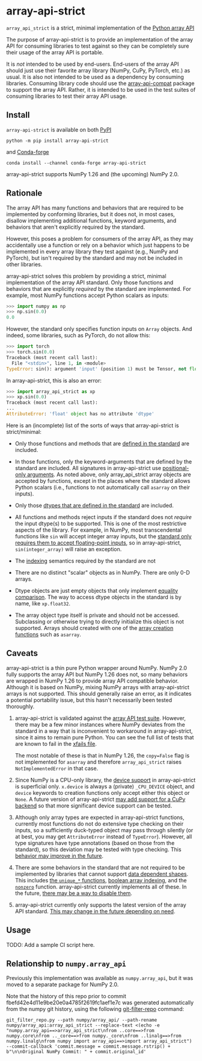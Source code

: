 # array-api-strict

`array_api_strict` is a strict, minimal implementation of the [Python array
API](https://data-apis.org/array-api/latest/)

The purpose of array-api-strict is to provide an implementation of the array
API for consuming libraries to test against so they can be completely sure
their usage of the array API is portable.

It is *not* intended to be used by end-users. End-users of the array API
should just use their favorite array library (NumPy, CuPy, PyTorch, etc.) as
usual. It is also not intended to be used as a dependency by consuming
libraries. Consuming library code should use the
[array-api-compat](https://github.com/data-apis/array-api-compat) package to
support the array API. Rather, it is intended to be used in the test suites of
consuming libraries to test their array API usage.

## Install

`array-api-strict` is available on both
[PyPI](https://pypi.org/project/array-api-strict/)

```
python -m pip install array-api-strict
```

and [Conda-forge](https://anaconda.org/conda-forge/array-api-strict)

```
conda install --channel conda-forge array-api-strict
```

array-api-strict supports NumPy 1.26 and (the upcoming) NumPy 2.0.

## Rationale

The array API has many functions and behaviors that are required to be
implemented by conforming libraries, but it does not, in most cases, disallow
implementing additional functions, keyword arguments, and behaviors that
aren't explicitly required by the standard.

However, this poses a problem for consumers of the array API, as they may
accidentally use a function or rely on a behavior which just happens to be
implemented in every array library they test against (e.g., NumPy and
PyTorch), but isn't required by the standard and may not be included in other
libraries.

array-api-strict solves this problem by providing a strict, minimal
implementation of the array API standard. Only those functions and behaviors
that are explicitly *required* by the standard are implemented. For example,
most NumPy functions accept Python scalars as inputs:

```py
>>> import numpy as np
>>> np.sin(0.0)
0.0
```

However, the standard only specifies function inputs on `Array` objects. And
indeed, some libraries, such as PyTorch, do not allow this:

```py
>>> import torch
>>> torch.sin(0.0)
Traceback (most recent call last):
  File "<stdin>", line 1, in <module>
TypeError: sin(): argument 'input' (position 1) must be Tensor, not float
```

In array-api-strict, this is also an error:

```py
>>> import array_api_strict as xp
>>> xp.sin(0.0)
Traceback (most recent call last):
...
AttributeError: 'float' object has no attribute 'dtype'
```

Here is an (incomplete) list of the sorts of ways that array-api-strict is
strict/minimal:

- Only those functions and methods that are [defined in the
  standard](https://data-apis.org/array-api/draft/API_specification/index.html)
  are included.

- In those functions, only the keyword-arguments that are defined by the
  standard are included. All signatures in array-api-strict use
  [positional-only
  arguments](https://data-apis.org/array-api/draft/API_specification/function_and_method_signatures.html#function-and-method-signatures).
  As noted above, only array_api_strict array objects are accepted by
  functions, except in the places where the standard allows Python scalars
  (i.e., functions to not automatically call `asarray` on their inputs).

- Only those [dtypes that are defined in the
  standard](https://data-apis.org/array-api/draft/API_specification/data_types.html)
  are included.

- All functions and methods reject inputs if the standard does not *require*
  the input dtype(s) to be supported. This is one of the most restrictive
  aspects of the library. For example, in NumPy, most transcendental functions
  like `sin` will accept integer array inputs, but the [standard only requires
  them to accept floating-point
  inputs](https://data-apis.org/array-api/draft/API_specification/generated/array_api.sin.html#array_api.sin),
  so in array-api-strict, `sin(integer_array)` will raise an exception.

- The
  [indexing](https://data-apis.org/array-api/draft/API_specification/indexing.html)
  semantics required by the standard are not

- There are no distinct "scalar" objects as in NumPy. There are only 0-D
  arrays.

- Dtype objects are just empty objects that only implement [equality
  comparison](https://data-apis.org/array-api/draft/API_specification/generated/array_api.data_types.__eq__.html).
  The way to access dtype objects in the standard is by name, like
  `xp.float32`.

- The array object type itself is private and should not be accessed.
  Subclassing or otherwise trying to directly initialize this object is not
  supported. Arrays should created with one of the [array creation
  functions](https://data-apis.org/array-api/draft/API_specification/creation_functions.html)
  such as `asarray`.

## Caveats

array-api-strict is a thin pure Python wrapper around NumPy. NumPy 2.0 fully
supports the array API but NumPy 1.26 does not, so many behaviors are wrapped
in NumPy 1.26 to provide array API compatible behavior. Although it is based
on NumPy, mixing NumPy arrays with array-api-strict arrays is not supported.
This should generally raise an error, as it indicates a potential portability
issue, but this hasn't necessarily been tested thoroughly.

1. array-api-strict is validated against the [array API test
   suite](https://github.com/data-apis/array-api-tests). However, there may be
   a few minor instances where NumPy deviates from the standard in a way that
   is inconvenient to workaround in array-api-strict, since it aims to remain
   pure Python. You can see the full list of tests that are known to fail in
   the [xfails
   file](https://github.com/data-apis/array-api-strict/blob/main/array-api-tests-xfails.txt).

    The most notable of these is that in NumPy 1.26, the `copy=False` flag is
    not implemented for `asarray` and therefore `array_api_strict` raises
    `NotImplementedError` in that case.

2. Since NumPy is a CPU-only library, the [device
   support](https://data-apis.org/array-api/draft/design_topics/device_support.html)
   in array-api-strict is superficial only. `x.device` is always a (private)
   `_CPU_DEVICE` object, and `device` keywords to creation functions only
   accept either this object or `None`. A future version of array-api-strict
   [may add support for a CuPy
   backend](https://github.com/data-apis/array-api-strict/issues/5) so that
   more significant device support can be tested.

3. Although only array types are expected in array-api-strict functions,
   currently most functions do not do extensive type checking on their inputs,
   so a sufficiently duck-typed object may pass through silently (or at best,
   you may get `AttributeError` instead of `TypeError`). However, all type
   signatures have type annotations (based on those from the standard), so
   this deviation may be tested with type checking. This [behavior may improve
   in the future](https://github.com/data-apis/array-api-strict/issues/6).

4. There are some behaviors in the standard that are not required to be
   implemented by libraries that cannot support [data dependent
   shapes](https://data-apis.org/array-api/draft/design_topics/data_dependent_output_shapes.html).
   This includes [the `unique_*`
   functions](https://data-apis.org/array-api/draft/API_specification/set_functions.html),
   [boolean array
   indexing](https://data-apis.org/array-api/draft/API_specification/indexing.html#boolean-array-indexing),
   and the
   [`nonzero`](https://data-apis.org/array-api/draft/API_specification/generated/array_api.nonzero.html)
   function. array-api-strict currently implements all of these. In the
   future, [there may be a way to disable them](https://github.com/data-apis/array-api-strict/issues/7).

5. array-api-strict currently only supports the latest version of the array
   API standard. [This may change in the future depending on
   need](https://github.com/data-apis/array-api-strict/issues/8).

## Usage

TODO: Add a sample CI script here.

## Relationship to `numpy.array_api`

Previously this implementation was available as `numpy.array_api`, but it was
moved to a separate package for NumPy 2.0.

Note that the history of this repo prior to commit
fbefd42e4d11e9be20e0a4785f2619fc1aef1e7c was generated automatically
from the numpy git history, using the following
[git-filter-repo](https://github.com/newren/git-filter-repo) command:

```
git_filter_repo.py --path numpy/array_api/ --path-rename numpy/array_api:array_api_strict --replace-text <(echo -e "numpy.array_api==>array_api_strict\nfrom ..core==>from numpy.core\nfrom .._core==>from numpy._core\nfrom ..linalg==>from numpy.linalg\nfrom numpy import array_api==>import array_api_strict") --commit-callback 'commit.message = commit.message.rstrip() + b"\n\nOriginal NumPy Commit: " + commit.original_id'
```
